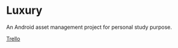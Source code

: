 # Luxury
An Android asset management project for personal study purpose.

[Trello](https://trello.com/b/PJRIP4zo/luxury)
